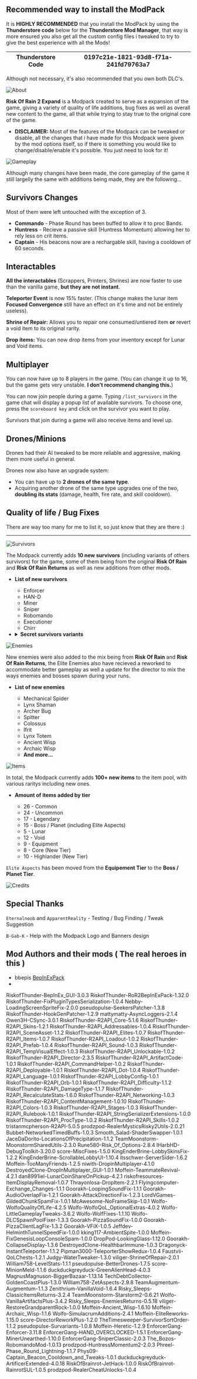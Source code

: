 ## Recommended way to install the ModPack
It is **HIGHLY RECOMMENDED** that you install the ModPack by using the **Thunderstore code** below for the **Thunderstore Mod Manager**, that way is more ensured you also get all the custom config files i tweaked to try to give the best experience with all the Mods!

| Thunderstore Code | 0197c21e-1821-93d8-f71a-241fd79763a7
| -- | -- |

Although not necessary, it's also recommended that you own both DLC's.

![About](https://github.com/RayDimn/Risk_Of_Rain_2_Expand/blob/main/Banners/AboutBanner.png)

**Risk Of Rain 2 Expand** is a Modpack created to serve as a expansion of the game, giving a variety of quality of life additions, bug fixes as well as overall new content to the game, all that while trying to stay true to the original core of the game.

* **DISCLAIMER:** Most of the features of the Modpack can be tweaked or disable, all the changes that i have made for this Modpack were given by the mod options itself, so if there is something you would like to change/disable/enable it's possible. You just need to look for it!

![Gameplay](https://github.com/RayDimn/Risk_Of_Rain_2_Expand/blob/main/Banners/GameplayBanner.png)

Although many changes have been made, the core gameplay of the game it still largelly the same with additions being made, they are the following...

## Survivors Changes
Most of them were left untouched with the exception of 3.

  * **Commando** - Phase Round has been buffed to allow it to proc Bands.
  * **Huntress** - Recieve a passive skill (Huntress Momentum) allowing her to rely less on crit items.
  * **Captain** - His beacons now are a rechargable skill, having a cooldown of 60 seconds.



## Interactables  
**All the interactables** (Scrappers, Printers, Shrines) are now faster to use than the vanilla game, **but they are not instant**.  

**Teleporter Event** is now 15% faster. (This change makes the lunar item **Focused Convergence** still have an effect on it's time and not be entirely useless).  

**Shrine of Repair:** Allows you to repair one consumed/untiered item **or** revert a void item to its original rarity.  

**Drop items:** You can now drop items from your inventory except for Lunar and Void items.  



## Multiplayer  
You can now have up to 8 players in the game. (You can change it up to 16, but the game gets very unstable. **I don't recommend changing this.**)  

You can now join people during a game. Typing `/list_survivors` in the game chat will display a popup list of available survivors. To choose one, press the `scoreboard key` and click on the survivor you want to play.  

Survivors that join during a game will also receive items and level up.  



## Drones/Minions  
Drones had their AI tweaked to be more reliable and aggressive, making them more useful in general.  

Drones now also have an upgrade system:  
- You can have up to **2 drones of the same type**.  
- Acquiring another drone of the same type upgrades one of the two, **doubling its stats** (damage, health, fire rate, and skill cooldown).  



## Quality of life / Bug Fixes
There are way too many for me to list it, so just know that they are there :)

---

![Survivors](https://github.com/RayDimn/Risk_Of_Rain_2_Expand/blob/main/Banners/SurvivorsBanner.gif)

The Modpack currently adds **10 new survivors** (including variants of others survivors) for the game, some of them being from the original **Risk Of Rain** and **Risk Of Rain Returns** as well as new additions from other mods.

* **List of new survivors**

  * Enforcer
  * HAN-D
  * Miner
  * Sniper
  * Robomando
  * Executioner
  * Chirr

* <details><summary><b>Secret survivors variants</b></summary><br>

  * Nemesis Commando
  * Nemesis Mercenary
  * Nemesis Enforcer

</details>

![Enemies](https://github.com/RayDimn/Risk_Of_Rain_2_Expand/blob/main/Banners/EnemiesBanner.gif)

New enemies were also added to the mix being from **Risk Of Rain** and **Risk Of Rain Returns**, the Elite Enemies also have recieved a reworked to accommodate better gameplay as well a update for the director to mix the ways enemies and bosses spawn during your runs.

* **List of new enemies**

  * Mechanical Spider
  * Lynx Shaman
  * Archer Bug
  * Spitter
  * Colossus
  * Ifrit
  * Lynx Totem
  * Ancient Wisp
  * Archaic Wisp
  * **And more...**

![Items](https://github.com/RayDimn/Risk_Of_Rain_2_Expand/blob/main/Banners/ItemsBanner.gif)

In total, the Modpack currently adds **100+ new items** to the item pool, with various raritys including new ones.

* **Amount of items added by tier**

  * 26 - Common
  * 24 - Uncommon
  * 17 - Legendary
  * 15 - Boss / Planet (including Elite Aspects)
  * 5 - Lunar
  * 12 - Void
  * 9 - Equipment
  * 8 - Core (New Tier)
  * 10 - Highlander (New Tier)
      
`Elite Aspects` has been moved from the **Equipement Tier** to the **Boss / Planet Tier**.

![Credits](https://github.com/RayDimn/Risk_Of_Rain_2_Expand/blob/main/Banners/CreditsBanner.png)

## Special Thanks

`Eternalnoob` and `ApparentReality` - Testing / Bug Finding / Tweak Suggestion

`B-Gab-K` - Help with the Modpack Logo and Banners design

## Mod Authors and their mods ( The real heroes in this )

* bbepis [BepInExPack](https://thunderstore.io/package/bbepis/BepInExPack/)
* 
RiskofThunder-BepInEx_GUI-3.0.3
RiskofThunder-RoR2BepInExPack-1.32.0
RiskofThunder-FixPluginTypesSerialization-1.0.4
Nebby-LoadingScreenSpriteFix-2.0.0
pseudopulse-SeekersPatcher-1.3.8
RiskofThunder-HookGenPatcher-1.2.9
mattymatty-AsyncLoggers-2.1.4
Owen3H-CSync-3.0.1
RiskofThunder-R2API_Core-5.1.6
RiskofThunder-R2API_Skins-1.2.1
RiskofThunder-R2API_Addressables-1.0.4
RiskofThunder-R2API_SceneAsset-1.1.2
RiskofThunder-R2API_Elites-1.0.7
RiskofThunder-R2API_Items-1.0.7
RiskofThunder-R2API_Loadout-1.0.2
RiskofThunder-R2API_Prefab-1.0.4
RiskofThunder-R2API_Sound-1.0.3
RiskofThunder-R2API_TempVisualEffect-1.0.3
RiskofThunder-R2API_Unlockable-1.0.2
RiskofThunder-R2API_Director-2.3.5
RiskofThunder-R2API_ArtifactCode-1.0.1
RiskofThunder-R2API_CommandHelper-1.0.2
RiskofThunder-R2API_Deployable-1.0.1
RiskofThunder-R2API_Dot-1.0.4
RiskofThunder-R2API_Language-1.0.1
RiskofThunder-R2API_LobbyConfig-1.0.1
RiskofThunder-R2API_Orb-1.0.1
RiskofThunder-R2API_Difficulty-1.1.2
RiskofThunder-R2API_DamageType-1.1.7
RiskofThunder-R2API_RecalculateStats-1.6.0
RiskofThunder-R2API_Networking-1.0.3
RiskofThunder-R2API_ContentManagement-1.0.10
RiskofThunder-R2API_Colors-1.0.3
RiskofThunder-R2API_Stages-1.0.3
RiskofThunder-R2API_Rulebook-1.0.1
RiskofThunder-R2API_StringSerializerExtensions-1.0.0
RiskofThunder-R2API_ProcType-1.0.2
RiskofThunder-R2API_Skills-1.0.2
tristanmcpherson-R2API-5.0.5
prodzpod-RealerMysticsRisky2Utils-2.0.21
Bubbet-NetworkedTimedBuffs-1.0.3
Smooth_Salad-ShaderSwapper-1.0.1
JaceDaDorito-LocationsOfPrecipitation-1.1.2
TeamMoonstorm-MoonstormSharedUtils-2.3.0
Rune580-Risk_Of_Options-2.8.4
IHarbHD-DebugToolkit-3.20.0
score-MiscFixes-1.5.0
KingEnderBrine-LobbySkinsFix-1.2.2
KingEnderBrine-ScrollableLobbyUI-1.10.4
itsschwer-ServerSider-1.6.2
Moffein-TooManyFriends-1.2.5
niwith-DropinMultiplayer-4.1.0
DestroyedClone-DropInMultiplayer_GUI-1.0.1
Moffein-TeammateRevival-4.2.1
dan8991iel-LunarCoinShareOnPickup-4.2.1
riskofresources-ItemDisplayRemoval-1.0.7
Thrayonlosa-DropItem-2.2.1
Flyingcomputer-Exchange_Changes-1.1.1
Goorakh-LoopingSoundFix-1.1.1
Goorakh-AudioOverlapFix-1.2.1
Goorakh-AttackDirectionFix-1.2.3
LordVGames-GildedChunkSpamFix-1.0.1
McAwesome-NoFrameSkip-1.0.1
Wolfo-WolfoQualityOfLife-4.2.5
Wolfo-WolfoQoL_OptionalExtras-4.0.2
Wolfo-LittleGameplayTweaks-3.6.2
Wolfo-WolfFixes-1.1.10
Wolfo-DLCSpawnPoolFixer-1.3.3
Goorakh-PizzaSoundFix-1.0.0
Goorakh-PizzaClientLagFix-1.3.2
Goorakh-VFiX-1.0.5
Jeffdev-HelminthTunnelSpeedFix-1.0.0
kking117-AmbientSpite-1.0.0
Moffein-FixGenesisLoopConsoleSpam-1.0.0
DropPod-LookingGlass-1.12.0
Goorakh-CollapseDisplay-1.3.6
DestroyedClone-HealthbarImmune-1.0.3
Dragonyck-InstantTeleporter-1.1.2
Pipman3000-TeleporterShowRedux-1.0.4
Faustvii-QoLChests-1.2.1
Judgy-WaterTweaker-1.3.0
viliger-ShrineOfRepair-2.0.1
William758-LevelStats-1.1.1
pseudopulse-BetterDrones-1.7.5
score-MinionMeld-1.1.6
duckduckgreyduck-GreenAlienHead-4.0.3
MagnusMagnuson-BiggerBazaar-1.13.14
TechDebtCollector-GoldenCoastPlus-1.3.0
William758-ZetAspects-2.9.8
TeamAugmentum-Augmentum-1.1.3
Zenithrium-VanillaVoid-1.6.4
Risky_Sleeps-ClassicItemsReturns-3.2.4
TeamMoonstorm-Starstorm2-0.6.21
Wolfo-VanillaArtifactsPlus-3.4.2
Risky_Sleeps-EnemiesReturns-0.5.18
viliger-RestoreGrandparentRock-1.0.0
Moffein-Ancient_Wisp-1.6.10
Moffein-Archaic_Wisp-1.1.6
Wolfo-SimulacrumAdditions-2.4.1
Moffein-EliteReworks-1.15.0
score-DirectorReworkPlus-1.2.0
TheTimesweeper-SurvivorSortOrder-1.1.2
pseudopulse-Survariants-1.0.8
Moffein-Heretic-1.2.9
EnforcerGang-Enforcer-3.11.8
EnforcerGang-HAND_OVERCLOCKED-1.5.1
EnforcerGang-MinerUnearthed-1.10.0
EnforcerGang-SniperClassic-2.0.3
The_Bozos-RobomandoMod-1.0.13
prodzpod-HuntressMomentum2-2.0.3
Phreel-Phase_Round_Lightning-1.1.7
Phys09-Captain_Beacon_Cooldown_and_Tweaks-1.0.1
duckduckgreyduck-ArtificerExtended-4.0.18
RiskOfBrainrot-JetHack-1.0.0
RiskOfBrainrot-RainrotSUL-1.0.5
prodzpod-RealerCheatUnlocks-1.0.4

